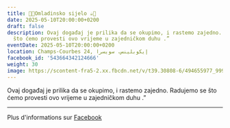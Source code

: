 ```yaml
---
title: 🍫🍪Omladinsko sijelo ☕️🍩
date: 2025-05-10T20:00:00+0200
draft: false
description: Ovaj događaj je prilika da se okupimo, i rastemo zajedno. Radujemo se
  što ćemo provesti ovo vrijeme u zajedničkom duhu .”
eventDate: 2025-05-10T20:00:00+0200
location: Champs-Courbes 24, ‏إيكوبلينس‏، ‏سويسرا‏
facebook_id: '543664342124666'
weight: 30
image: https://scontent-fra5-2.xx.fbcdn.net/v/t39.30808-6/494655977_999846225609310_4487878895912218163_n.jpg?_nc_cat=107&ccb=1-7&_nc_sid=9e60e4&_nc_ohc=eJskpzNXuEwQ7kNvwGQOW3U&_nc_oc=AdkCfwJHFMCUxsR1h2n81SHwJ5HbDYIefIVsWDBhH6QulPpkNqQsvnW-2yQUJbmDGTo&_nc_zt=23&_nc_ht=scontent-fra5-2.xx&edm=ABTKTjYEAAAA&_nc_gid=S4fa6V4iC58FI8AfZ5C9Cw&oh=00_AfJ8H1DIhevn7z1IWcXL4zKU-AsHrqnquRHk-0HNLn0qEg&oe=68330998
---
```


Ovaj događaj je prilika da se okupimo, i rastemo zajedno. Radujemo se što ćemo provesti ovo vrijeme u zajedničkom duhu .”

---

Plus d'informations sur [Facebook](https://facebook.com/events/543664342124666)